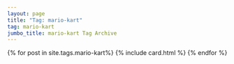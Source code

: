 ```yaml
---
layout: page
title: "Tag: mario-kart"
tag: mario-kart
jumbo_title: mario-kart Tag Archive
---
```

<div class="row">
{% for post in site.tags.mario-kart%}
{% include card.html %}
{% endfor %}
</div>